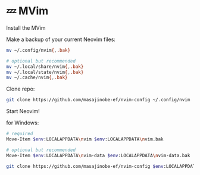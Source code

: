 # 💤 MVim

Install the MVim

Make a backup of your current Neovim files:

```sh
mv ~/.config/nvim{,.bak}

# optional but recommended
mv ~/.local/share/nvim{,.bak}
mv ~/.local/state/nvim{,.bak}
mv ~/.cache/nvim{,.bak}
```

Clone repo:

```sh
git clone https://github.com/masajinobe-ef/nvim-config ~/.config/nvim
```

Start Neovim!

for Windows:

```sh
# required
Move-Item $env:LOCALAPPDATA\nvim $env:LOCALAPPDATA\nvim.bak

# optional but recommended
Move-Item $env:LOCALAPPDATA\nvim-data $env:LOCALAPPDATA\nvim-data.bak

git clone https://github.com/masajinobe-ef/nvim-config $env:LOCALAPPDATA\nvim
```
